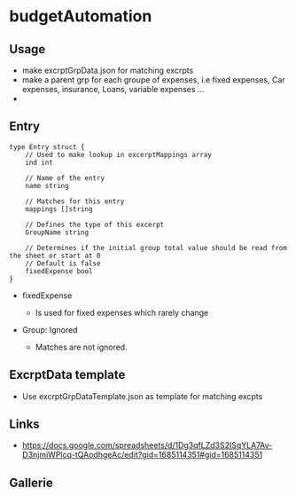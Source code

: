 # budgetAutomation

## Usage

- make excrptGrpData.json for matching excrpts
- make a parent grp for each groupe of expenses, i.e fixed expenses, Car expenses, insurance, Loans, variable expenses ...
-

## Entry 

```
type Entry struct {
    // Used to make lookup in excerptMappings array
    ind int

    // Name of the entry
    name string

    // Matches for this entry
    mappings []string

    // Defines the type of this excerpt
    GroupName string

    // Determines if the initial group total value should be read from the sheet or start at 0
    // Default is false
    fixedExpense bool
}
```

- fixedExpense
    - Is used for fixed expenses which rarely change

- Group: Ignored
    - Matches are not ignored.


## ExcrptData template

- Use excrptGrpDataTemplate.json as template for matching excpts


## Links

- https://docs.google.com/spreadsheets/d/1Dg3qfLZd3S2ISqYLA7Av-D3njmiWPlcq-tQAodhgeAc/edit?gid=1685114351#gid=1685114351

## Gallerie

